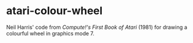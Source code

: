 atari-colour-wheel
==================

Neil Harris' code from _Compute!'s First Book of Atari_ (1981) for drawing a colourful wheel in graphics mode 7.
